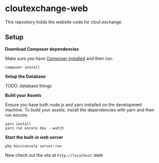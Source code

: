 # cloutexchange-web

This repository holds the website code for clout.exchange

## Setup

**Download Composer dependencies**

Make sure you have [Composer installed](https://getcomposer.org/download/)
and then run:

```
composer install
```

**Setup the Database**

TODO: database things

**Build your Assets**

Ensure you have both node.js and yarn installed on the development machine.
To build your assets, install the dependencies with yarn and then run encore:

```
yarn install
yarn run encore dev --watch
```

**Start the built-in web server**

```
php bin/console server:run
```

Now check out the site at `http://localhost:8000`
